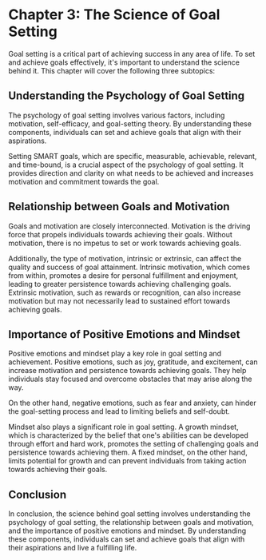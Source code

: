 Chapter 3: The Science of Goal Setting
======================================

Goal setting is a critical part of achieving success in any area of life. To set and achieve goals effectively, it's important to understand the science behind it. This chapter will cover the following three subtopics:

Understanding the Psychology of Goal Setting
--------------------------------------------

The psychology of goal setting involves various factors, including motivation, self-efficacy, and goal-setting theory. By understanding these components, individuals can set and achieve goals that align with their aspirations.

Setting SMART goals, which are specific, measurable, achievable, relevant, and time-bound, is a crucial aspect of the psychology of goal setting. It provides direction and clarity on what needs to be achieved and increases motivation and commitment towards the goal.

Relationship between Goals and Motivation
-----------------------------------------

Goals and motivation are closely interconnected. Motivation is the driving force that propels individuals towards achieving their goals. Without motivation, there is no impetus to set or work towards achieving goals.

Additionally, the type of motivation, intrinsic or extrinsic, can affect the quality and success of goal attainment. Intrinsic motivation, which comes from within, promotes a desire for personal fulfillment and enjoyment, leading to greater persistence towards achieving challenging goals. Extrinsic motivation, such as rewards or recognition, can also increase motivation but may not necessarily lead to sustained effort towards achieving goals.

Importance of Positive Emotions and Mindset
-------------------------------------------

Positive emotions and mindset play a key role in goal setting and achievement. Positive emotions, such as joy, gratitude, and excitement, can increase motivation and persistence towards achieving goals. They help individuals stay focused and overcome obstacles that may arise along the way.

On the other hand, negative emotions, such as fear and anxiety, can hinder the goal-setting process and lead to limiting beliefs and self-doubt.

Mindset also plays a significant role in goal setting. A growth mindset, which is characterized by the belief that one's abilities can be developed through effort and hard work, promotes the setting of challenging goals and persistence towards achieving them. A fixed mindset, on the other hand, limits potential for growth and can prevent individuals from taking action towards achieving their goals.

Conclusion
----------

In conclusion, the science behind goal setting involves understanding the psychology of goal setting, the relationship between goals and motivation, and the importance of positive emotions and mindset. By understanding these components, individuals can set and achieve goals that align with their aspirations and live a fulfilling life.
